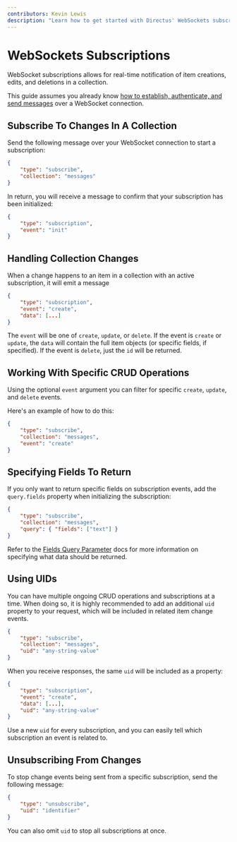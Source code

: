 ```yaml
---
contributors: Kevin Lewis
description: "Learn how to get started with Directus' WebSockets subscriptons."
---
```


# WebSockets Subscriptions

WebSocket subscriptions allows for real-time notification of item creations, edits, and deletions in a collection.

This guide assumes you already know
[how to establish, authenticate, and send messages](/guides/real-time/getting-started/websockets) over a WebSocket
connection.

## Subscribe To Changes In A Collection

Send the following message over your WebSocket connection to start a subscription:

```json
{
	"type": "subscribe",
	"collection": "messages"
}
```

In return, you will receive a message to confirm that your subscription has been initialized:

```json
{
	"type": "subscription",
	"event": "init"
}
```

## Handling Collection Changes

When a change happens to an item in a collection with an active subscription, it will emit a message

```json
{
	"type": "subscription",
	"event": "create",
	"data": [...]
}
```

The `event` will be one of `create`, `update`, or `delete`. If the event is `create` or `update`, the `data` will
contain the full item objects (or specific fields, if specified). If the event is `delete`, just the `id` will be
returned.

## Working With Specific CRUD Operations

Using the optional `event` argument you can filter for specific `create`, `update`, and `delete` events.

Here's an example of how to do this:

```json
{
	"type": "subscribe",
	"collection": "messages",
	"event": "create"
}
```

## Specifying Fields To Return

If you only want to return specific fields on subscription events, add the `query.fields` property when initializing the
subscription:

```json
{
	"type": "subscribe",
	"collection": "messages",
	"query": { "fields": ["text"] }
}
```

Refer to the [Fields Query Parameter](/reference/query.html#fields) docs for more information on specifying what data
should be returned.

## Using UIDs

You can have multiple ongoing CRUD operations and subscriptions at a time. When doing so, it is highly recommended to
add an additional `uid` property to your request, which will be included in related item change events.

```json
{
	"type": "subscribe",
	"collection": "messages",
	"uid": "any-string-value"
}
```

When you receive responses, the same `uid` will be included as a property:

```json
{
	"type": "subscription",
	"event": "create",
	"data": [...],
	"uid": "any-string-value"
}
```

Use a new `uid` for every subscription, and you can easily tell which subscription an event is related to.

## Unsubscribing From Changes

To stop change events being sent from a specific subscription, send the following message:

```json
{
	"type": "unsubscribe",
	"uid": "identifier"
}
```

You can also omit `uid` to stop all subscriptions at once.

